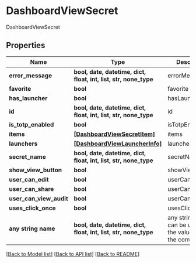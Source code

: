 # DashboardViewSecret

DashboardViewSecret

## Properties
Name | Type | Description | Notes
------------ | ------------- | ------------- | -------------
**error_message** | **bool, date, datetime, dict, float, int, list, str, none_type** | errorMessage | [optional] 
**favorite** | **bool** | favorite | [optional] 
**has_launcher** | **bool** | hasLauncher | [optional] 
**id** | **bool, date, datetime, dict, float, int, list, str, none_type** | id | [optional] 
**is_totp_enabled** | **bool** | isTotpEnabled | [optional] 
**items** | [**[DashboardViewSecretItem]**](DashboardViewSecretItem.md) | items | [optional] 
**launchers** | [**[DashboardViewLauncherInfo]**](DashboardViewLauncherInfo.md) | launchers | [optional] 
**secret_name** | **bool, date, datetime, dict, float, int, list, str, none_type** | secretName | [optional] 
**show_view_button** | **bool** | showViewButton | [optional] 
**user_can_edit** | **bool** | userCanEdit | [optional] 
**user_can_share** | **bool** | userCanShare | [optional] 
**user_can_view_audit** | **bool** | userCanViewAudit | [optional] 
**uses_click_once** | **bool** | usesClickOnce | [optional] 
**any string name** | **bool, date, datetime, dict, float, int, list, str, none_type** | any string name can be used but the value must be the correct type | [optional]

[[Back to Model list]](../README.md#documentation-for-models) [[Back to API list]](../README.md#documentation-for-api-endpoints) [[Back to README]](../README.md)


